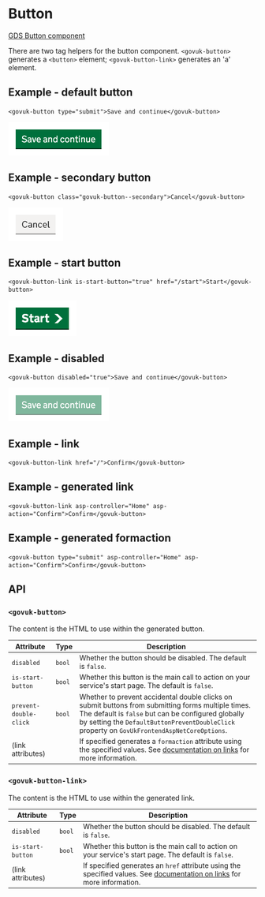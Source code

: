 # Button

[GDS Button component](https://design-system.service.gov.uk/components/button/)

There are two tag helpers for the button component. `<govuk-button>` generates a `<button>` element; `<govuk-button-link>` generates an 'a' element.

## Example - default button

```razor
<govuk-button type="submit">Save and continue</govuk-button>
```

![Button](../images/button-default.png)

## Example - secondary button

```razor
<govuk-button class="govuk-button--secondary">Cancel</govuk-button>
```

![Button](../images/button-secondary.png)

## Example - start button

```razor
<govuk-button-link is-start-button="true" href="/start">Start</govuk-button>
```

![Button](../images/button-start.png)

## Example - disabled

```razor
<govuk-button disabled="true">Save and continue</govuk-button>
```

![Button](../images/button-disabled.png)

## Example - link

```razor
<govuk-button-link href="/">Confirm</govuk-button>
```

## Example - generated link

```razor
<govuk-button-link asp-controller="Home" asp-action="Confirm">Confirm</govuk-button>
```

## Example - generated formaction

```razor
<govuk-button type="submit" asp-controller="Home" asp-action="Confirm">Confirm</govuk-button>
```

## API

### `<govuk-button>`

The content is the HTML to use within the generated button.

| Attribute | Type | Description |
| --- | --- | --- |
| `disabled` | `bool` | Whether the button should be disabled. The default is `false`. |
| `is-start-button` | `bool` | Whether this button is the main call to action on your service's start page. The default is `false`. |
| `prevent-double-click` | `bool` | Whether to prevent accidental double clicks on submit buttons from submitting forms multiple times. The default is `false` but can be configured globally by setting the `DefaultButtonPreventDoubleClick` property on `GovUkFrontendAspNetCoreOptions`. |
| (link attributes) | | If specified generates a `formaction` attribute using the specified values. See [documentation on links](../links.md) for more information. |

### `<govuk-button-link>`

The content is the HTML to use within the generated link.

| Attribute | Type | Description |
| --- | --- | --- |
| `disabled` | `bool` | Whether the button should be disabled. The default is `false`. |
| `is-start-button` | `bool` | Whether this button is the main call to action on your service's start page. The default is `false`. |
| (link attributes) | | If specified generates an `href` attribute using the specified values. See [documentation on links](../links.md) for more information. |
